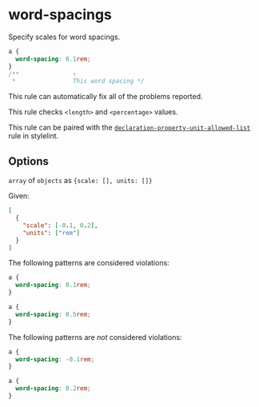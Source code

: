 # word-spacings

Specify scales for word spacings.

```css
a {
  word-spacing: 0.1rem;
}
/**               ↑
 *                This word spacing */
```

This rule can automatically fix all of the problems reported.

This rule checks `<length>` and `<percentage>` values.

This rule can be paired with the [`declaration-property-unit-allowed-list`](https://stylelint.io/user-guide/rules/declaration-property-unit-allowed-list) rule in stylelint.

## Options

`array` of `objects` as `{scale: [], units: []}`

Given:

```json
[
  {
    "scale": [-0.1, 0.2],
    "units": ["rem"]
  }
]
```

The following patterns are considered violations:

```css
a {
  word-spacing: 0.1rem;
}
```

```css
a {
  word-spacing: 0.5rem;
}
```

The following patterns are _not_ considered violations:

```css
a {
  word-spacing: -0.1rem;
}
```

```css
a {
  word-spacing: 0.2rem;
}
```
